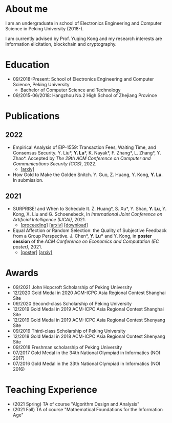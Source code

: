 # About me
I am an undergraduate in school of Electronics Engineering and Computer Science in Peking University (2018-).

I am currently advised by Prof. Yuqing Kong and my research interests are Information elicitation, blockchain and cryptography.

# Education
* 09/2018-Present: School of Electronics Engineering and Computer Science, Peking University
  * Bachelor of Computer Science and Technology
* 09/2015-06/2018: Hangzhou No.2 High School of Zhejiang Province

# Publications
## 2022

* Empirical Analysis of EIP-1559: Transaction Fees, Waiting Time, and Consensus Security. Y. Liu\*, **Y. Lu**\*, K. Nayak\*, F. Zhang\*, L. Zhang\*, Y. Zhao\*. Accepted by *The 29th ACM Conference on Computer and Communications Security (CCS)*, 2022.
    * [[arxiv]](https://arxiv.org/abs/2201.05574)
* How Gold to Make the Golden Snitch. Y. Guo, Z. Huang, Y. Kong, **Y. Lu**. In submission.

## 2021

* SURPRISE! and When to Schedule It. Z. Huang\*, S. Xu\*, Y. Shan, **Y. Lu**, Y. Kong, X. Liu and G. Schoenebeck, In *International Joint Conference on Artificial Intelligence (IJCAI)*, 2021.
  * [[proceeding]](https://www.ijcai.org/proceedings/2021/0036.pdf)    [[arxiv]](https://arxiv.org/abs/2106.02851)    [[download]](https://github.com/yx-lu/yx-lu.github.io/blob/main/files/surprise_ijcai_21.pdf)
* Equal Affection or Random Selection: the Quality of Subjective Feedback from a Group Perspective. J. Chen\*, **Y. Lu\*** and Y. Kong, in **poster session** of the *ACM Conference on Economics and Computation (EC poster)*, 2021.
  * [[poster]](https://github.com/yx-lu/yx-lu.github.io/blob/main/files/EC21poster.pdf)    [[arxiv]](https://arxiv.org/abs/2102.12247)

# Awards
* 09/2021 John Hopcroft Scholarship of Peking University
* 12/2020 Gold Medal in 2020 ACM-ICPC Asia Regional Contest Shanghai Site
* 09/2020 Second-class Scholarship of Peking University
* 12/2019 Gold Medal in 2019 ACM-ICPC Asia Regional Contest Shanghai Site
* 12/2019 Gold Medal in 2019 ACM-ICPC Asia Regional Contest Shenyang Site
* 09/2019 Third-class Scholarship of Peking University
* 12/2018 Gold Medal in 2018 ACM-ICPC Asia Regional Contest Shenyang Site
* 09/2018 Freshman scholarship of Peking University
* 07/2017 Gold Medal in the 34th National Olympiad in Informatics (NOI 2017)
* 07/2016 Gold Medal in the 33th National Olympiad in Informatics (NOI 2016)

# Teaching Experience
* (2021 Spring) TA of course "Algorithm Design and Analysis"
* (2021 Fall) TA of course "Mathematical Foundations for the Information Age"

